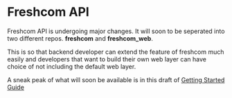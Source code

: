 # Freshcom API

Freshcom API is undergoing major changes. It will soon to be seperated into two different
repos. **freshcom** and **freshcom_web**.

This is so that backend developer can extend the feature of freshcom much easily and
developers that want to build their own web layer can have choice of not including
the default web layer.

A sneak peak of what will soon be available is in this draft of [Getting Started Guide](https://github.com/freshcom/freshcom-api/wiki/Getting-Started-(Draft))